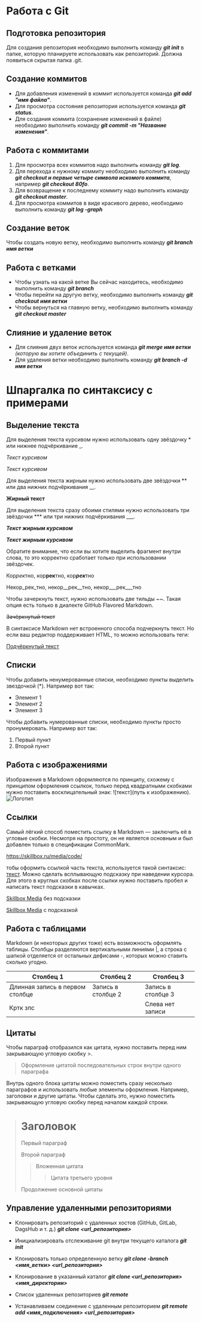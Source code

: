 # Работа с Git

## Подготовка репозитория

Для создания репозитория необходимо выполнить команду ***git init*** в папке, которую планируете использовать как репозиторий. Должна появиться скрытая папка .git. 

## Создание коммитов
* Для добавления изменений в коммит используется команда ***git add "имя файла"***.
* Для просмотра состояния репозитория используется команда ***git status***.
* Для создания коммита (сохранение изменений в файле) необходимо выполнить команду ***git commit -m "Название изменения"***.

## Работа с коммитами
1. Для просмотра всех коммитов надо выполнить команду ***git log***.
2. Для перехода к нужному коммиту необходимо выполнить команду ***git checkout и первые четыре символа искомого коммита***, например ***git checkout 80fo***.
3. Для возвращение к последнему коммиту надо выполнить команду ***git checkout master***.
4. Для просмотра коммитов в виде красивого дерево, необходимо выполнить команду ***git log -graph***


## Создание веток
Чтобы создать новую ветку, необходимо выполнить команду ***git branch имя ветки***

## Работа с ветками
* Чтобы узнать на какой ветке Вы сейчас находитесь, необходимо выполнить команду ***git branch***
* Чтобы перейти на другую ветку, необходимо выполнить команду ***git checkout имя ветки***
* Чтобы вернуться на главную ветку, необходимо выполнить команду ***git checkout master***

## Слияние и удаление веток
* Для слияния двух веток используется команда ***git merge имя ветки*** *(которую вы хотите объединить с текущей)*. 
* Для удаления ветки необходимо выполнить команду ***git branch -d имя ветки***

# Шпаргалка по синтаксису с примерами #
## Выделение текста
Для выделения текста курсивом нужно использовать одну звёздочку * или нижнее подчёркивание _.

*Текст курсивом*

_Текст курсивом_

Для выделения текста жирным нужно использовать две звёздочки ** или два нижних подчёркивания __.

**Жирный текст**

Для выделения текста сразу обоими стилями нужно использовать три звёздочки *** или три нижних подчёркивания ___.

***Текст жирным курсивом***

___Текст жирным курсивом___

Обратите внимание, что если вы хотите выделить фрагмент внутри слова, то это корректно сработает только при использовании звёздочек.

Кор*рек*тно, кор**рек**тно, кор***рек***тно

Некор_рек_тно, некор__рек__тно, некор___рек___тно

Чтобы зачеркнуть текст, нужно использовать две тильды ~~. Такая опция есть только в диалекте GitHub Flavored Markdown.

~~Зачёркнутый текст~~

В синтаксисе Markdown нет встроенного способа подчеркнуть текст. Но если ваш редактор поддерживает HTML, то можно использовать теги:

<u>Подчёркнутый текст</u>



## Списки
Чтобы добавить ненумерованные списки, необходимо пункты выделить звездочкой (*).
Например вот так:
* Элемент 1
* Элемент 2
* Элемент 3

Чтобы добавить нумерованные списки, необходимо пункты просто пронумеровать.
Например вот так:
1. Первый пункт
2. Второй пункт

## Работа с изображениями
Изображения в Markdown оформляются по принципу, схожему с принципом оформления ссылкок, только перед квадратными скобками нужно поставить восклицательный знак: ![текст](путь к изображению). 
![Логотип](Markdown_logo.png)
## Ссылки
Самый лёгкий способ поместить ссылку в Markdown — заключить её в угловые скобки. Несмотря на простоту, он не является основным и был добавлен только в спецификации CommonMark.

<https://skillbox.ru/media/code/>

тобы оформить ссылкой часть текста, используется такой синтаксис: [текст](ссылка). Можно сделать всплывающую подсказку при наведении курсора. Для этого в круглых скобках после ссылки нужно поставить пробел и написать текст подсказки в кавычках.

[Skillbox Media](https://skillbox.ru/media/) без подсказки

[Skillbox Media](https://skillbox.ru/media/ "Всплывающая подсказка") с подсказкой


## Работа с таблицами
Markdown (и некоторых других тоже) есть возможность оформлять таблицы. Столбцы разделяются вертикальными линиями |, а строка с шапкой отделяется от остальных дефисами -, которых можно ставить сколько угодно.

|Столбец 1|Столбец 2|Столбец 3|
|-|--------|---|
|Длинная запись в первом столбце|Запись в столбце 2|Запись в столбце 3|
|Кртк зпс| |Слева нет записи|

## Цитаты
Чтобы параграф отобразился как цитата, нужно поставить перед ним закрывающую угловую скобку >.

> Оформление цитатой
последовательных строк
внутри одного параграфа

Внутрь одного блока цитаты можно поместить сразу несколько параграфов и использовать любые элементы оформления. Например, заголовки и другие цитаты. Чтобы сделать это, нужно поместить закрывающую угловую скобку перед началом каждой строки.

> # Заголовок
> Первый параграф
>
> Второй параграф
>
> > Вложенная цитата
> > > Цитата третьего уровня
>
> Продолжение основной цитаты

## Управление удаленными репозиториями
* Клонировать репозиторий с удаленных хостов (GitHub, GitLab, DagsHub и т. д.)
***git clone <url_репозитория>***

* Инициализировать отслеживание git внутри текущего каталога
***git init***

* Клонировать только определенную ветку
***git clone -branch <имя_ветки> <url_репозитория>***

* Клонирование в указанный каталог
***git clone <url_репозитория> <имя_директории>***
* Список удаленных репозиториев
***git remote***

* Устанавливаем соединение с удаленным репозиторием
***git remote add <имя_подключения> <url_репозитория>***